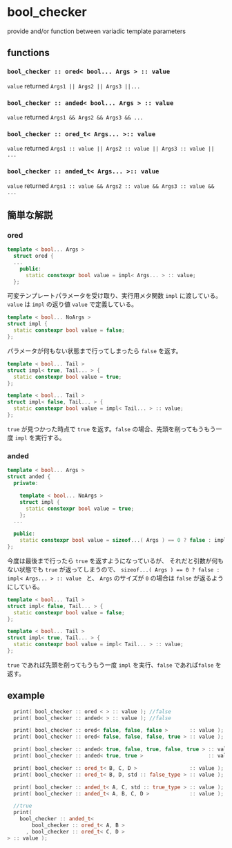
# bool_checker

provide and/or function between variadic template parameters

## functions

### `bool_checker :: ored< bool... Args > :: value`

`value` returned `Args1 || Args2 || Args3 ||...` 


### `bool_checker :: anded< bool... Args > :: value`

`value` returned `Args1 && Args2 && Args3 && ...`


### `bool_checker :: ored_t< Args... >:: value`

`value` returned `Args1 :: value || Args2 :: value || Args3 :: value || ...`

### `bool_checker :: anded_t< Args... >:: value`

`value` returned `Args1 :: value && Args2 :: value && Args3 :: value && ...`



## 簡単な解説

### ored

```cpp
template < bool... Args > 
  struct ored {
  ...
    public: 
      static constexpr bool value = impl< Args... > :: value;
  };
```
可変テンプレートパラメータを受け取り、実行用メタ関数 `impl` に渡している。
`value` は `impl` の返り値 `value` で定義している。

```cpp
template < bool... NoArgs > 
struct impl { 
  static constexpr bool value = false;
};
```

パラメータが何もない状態まで行ってしまったら `false` を返す。

```cpp
template < bool... Tail > 
struct impl< true, Tail... > { 
  static constexpr bool value = true;
};

template < bool... Tail > 
struct impl< false, Tail... > { 
  static constexpr bool value = impl< Tail... > :: value;
};
```

`true` が見つかった時点で `true` を返す。`false` の場合、先頭を削ってもうもう一度 `impl` を実行する。

### anded 

```cpp
template < bool... Args > 
struct anded { 
  private:

    template < bool... NoArgs > 
    struct impl { 
      static constexpr bool value = true;
    };
  ...

  public: 
    static constexpr bool value = sizeof...( Args ) == 0 ? false : impl< Args... > :: value; 
};
```

今度は最後まで行ったら `true` を返すようになっているが、
それだと引数が何もない状態でも `true` が返ってしまうので、
`sizeof...( Args ) == 0 ? false : impl< Args... > :: value `
と、 `Args` のサイズが `0` の場合は `false` が返るようにしている。

```cpp
template < bool... Tail > 
struct impl< false, Tail... > { 
  static constexpr bool value = false;
};

template < bool... Tail > 
struct impl< true, Tail... > { 
  static constexpr bool value = impl< Tail... > :: value; 
};
```

`true` であれば先頭を削ってもうもう一度 `impl` を実行、`false` であれば`false` を返す。

## example

```cpp
  print( bool_checker :: ored < > :: value ); //false
  print( bool_checker :: anded< > :: value ); //false

  print( bool_checker :: ored< false, false, false >       :: value ); //false
  print( bool_checker :: ored< false, false, false, true > :: value ); //true

  print( bool_checker :: anded< true, false, true, false, true > :: value ); //false
  print( bool_checker :: anded< true, true >                     :: value ); //true

  print( bool_checker :: ored_t< B, C, D >                 :: value ); //true
  print( bool_checker :: ored_t< B, D, std :: false_type > :: value ); //false

  print( bool_checker :: anded_t< A, C, std :: true_type > :: value ); //true
  print( bool_checker :: anded_t< A, B, C, D >             :: value ); //false

  //true
  print( 
    bool_checker :: anded_t< 
        bool_checker :: ored_t< A, B >
      , bool_checker :: ored_t< C, D >
> :: value ); 
```

